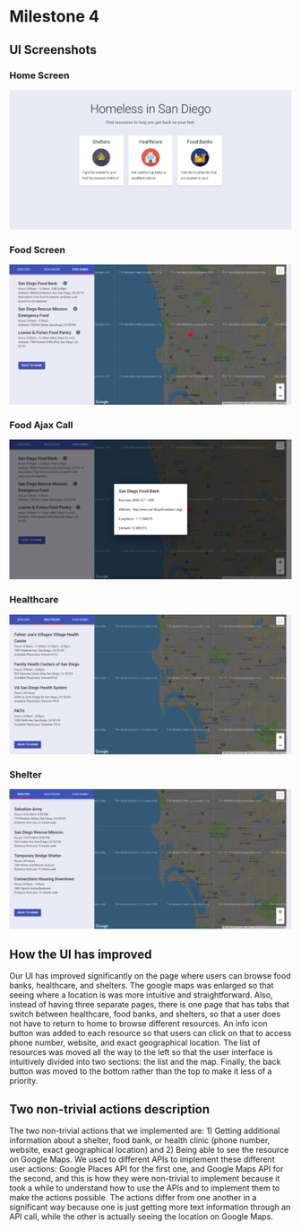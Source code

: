 # Milestone 4

## UI Screenshots

### Home Screen
![Home Screen](images/ui1.png)

### Food Screen
![Food Screen](images/ui2.png)

### Food Ajax Call 
![Food Ajax Call Screen](images/ui3.png)

### Healthcare
![Healthcare Screen](images/ui4.png)

### Shelter
![Shelter Screen](images/ui5.png)

## How the UI has improved
Our UI has improved significantly on the page where users can browse food banks, healthcare, and shelters. The google maps was enlarged so that seeing where a location is was more intuitive and straightforward. Also, instead of having three separate pages, there is one page that has tabs that switch between healthcare, food banks, and shelters, so that a user does not have to return to home to browse different resources. An info icon button was added to each resource so that users can click on that to access phone number, website, and exact geographical location. The list of resources was moved all the way to the left so that the user interface is intuitively divided into two sections: the list and the map. Finally, the back button was moved to the bottom rather than the top to make it less of a priority. 

## Two non-trivial actions description
The two non-trivial actions that we implemented are: 1) Getting additional information about a shelter, food bank, or health clinic (phone number, website, exact geographical location) and 2) Being able to see the resource on Google Maps. We used to different APIs to implement these different user actions: Google Places API for the first one, and Google Maps API for the second, and this is how they were non-trivial to implement because it took a while to understand how to use the APIs and to implement them to make the actions possible. The actions differ from one another in a significant way because one is just getting more text information through an API call, while the other is actually seeing the location on Google Maps. 

